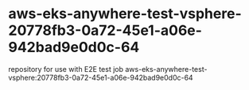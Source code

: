 # aws-eks-anywhere-test-vsphere-20778fb3-0a72-45e1-a06e-942bad9e0d0c-64
repository for use with E2E test job aws-eks-anywhere-test-vsphere:20778fb3-0a72-45e1-a06e-942bad9e0d0c-64
